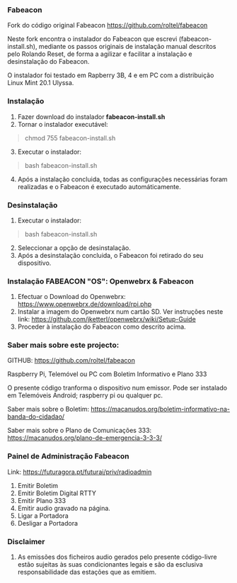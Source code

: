 ### Fabeacon

Fork do código original Fabeacon https://github.com/roltel/fabeacon

Neste fork encontra o instalador do Fabeacon que escrevi (fabeacon-install.sh), mediante os passos originais de instalação manual descritos pelo Rolando Reset, de forma a agilizar e facilitar a instalação e desinstalação do Fabeacon.

O instalador foi testado em Rapberry 3B, 4 e em PC com a distribuição Linux Mint 20.1 Ulyssa.

### Instalação

1. Fazer download do instalador **fabeacon-install.sh**
2. Tornar o instalador executável: 
> chmod 755 fabeacon-install.sh
3. Executar o instalador:
> bash fabeacon-install.sh
4. Após a instalação concluida, todas as configurações necessárias foram realizadas e o Fabeacon é executado automáticamente.

### Desinstalação

1. Executar o instalador:
> bash fabeacon-install.sh
2. Seleccionar a opção de desinstalação.
2. Após a desinstalação concluida, o Fabeacon foi retirado do seu dispositivo.

### Instalação FABEACON "OS": Openwebrx & Fabeacon 

1. Efectuar o Download do Openwebrx: https://www.openwebrx.de/download/rpi.php
2. Instalar a imagem do Openwebrx num cartão SD. Ver instruções neste link: https://github.com/jketterl/openwebrx/wiki/Setup-Guide
3. Proceder à instalação do Fabeacon como descrito acima.

### Saber mais sobre este projecto: 

GITHUB: https://github.com/roltel/fabeacon

Raspberry Pi, Telemóvel ou PC com Boletim Informativo e Plano 333

O presente código tranforma o dispositivo num emissor. Pode ser instalado em Telemóveis Android; raspberry pi ou qualquer pc.

Saber mais sobre o Boletim: https://macanudos.org/boletim-informativo-na-banda-do-cidadao/

Saber mais sobre o Plano de Comunicações 333: https://macanudos.org/plano-de-emergencia-3-3-3/

### Painel de Administração Fabeacon

Link: https://futuragora.pt/futurai/priv/radioadmin

1. Emitir Boletim
2. Emitir Boletim Digital RTTY
3. Emitir Plano 333
4. Emitir audio gravado na página.
5. Ligar a Portadora
6. Desligar a Portadora

### Disclaimer
1. As emissões dos ficheiros audio gerados pelo presente código-livre estão sujeitas às suas condicionantes legais e são da esclusiva responsabilidade das estações que as emitiem.

